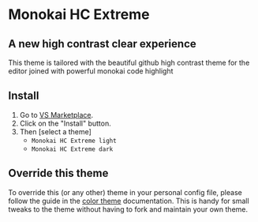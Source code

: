 # Monokai HC Extreme



## A new high contrast clear experience 
This theme is tailored with the beautiful github high contrast theme for the editor joined with powerful monokai code highlight
 
## Install

1. Go to [VS Marketplace](https://marketplace.visualstudio.com/items?itemName=GitHub.github-vscode-theme).
2. Click on the "Install" button.
3. Then [select a theme]
    - `Monokai HC Extreme light`
    - `Monokai HC Extreme dark`
   

## Override this theme

To override this (or any other) theme in your personal config file, please follow the guide in the [color theme](https://code.visualstudio.com/api/extension-guides/color-theme) documentation. This is handy for small tweaks to the theme without having to fork and maintain your own theme. 

